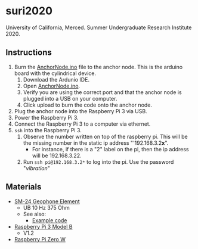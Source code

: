 # suri2020
University of California, Merced. Summer Undergraduate Research Institute 2020. 

## Instructions
1. Burn the [AnchorNode.ino](AnchorNode/AnchorNode.ino) file to the anchor node. This is the arduino board with the cylindrical device. 
	1. Download the Ardunio IDE.
	2. Open [AnchorNode.ino](AnchorNode/AnchorNode.ino).
	3. Verify you are using the correct port and that the anchor node is plugged into a USB on your computer.
	4. Click upload to burn the code onto the anchor node.
2. Plug the anchor node into the Raspberry Pi 3 via USB. 
3. Power the Raspberry Pi 3. 
4. Connect the Raspberry Pi 3 to a computer via ethernet.
5. `ssh` into the Raspberry Pi 3.
	1. Observe the number written on top of the raspberry pi. This will be the missing number in the static ip address "'192.168.3.2**x**". 
		- For instance, if there is a "2" label on the pi, then the ip address will be 192.168.3.22.
	2. Run `ssh pi@192.168.3.2*` to log into the pi. Use the password "*vibration*"

## Materials
* [SM-24 Geophone Element](https://cdn.sparkfun.com/datasheets/Sensors/Accelerometers/SM-24%20Brochure.pdf)
	* UB 10 Hz 375 Ohm
	* See also:
		* [Example code](https://github.com/olewolf/geophone)
* [Raspberry Pi 3 Model B](https://www.raspberrypi.org/products/raspberry-pi-3-model-b/) 
	* V1.2
* [Raspberry Pi Zero W](https://www.raspberrypi.org/blog/raspberry-pi-zero-w-joins-family/)